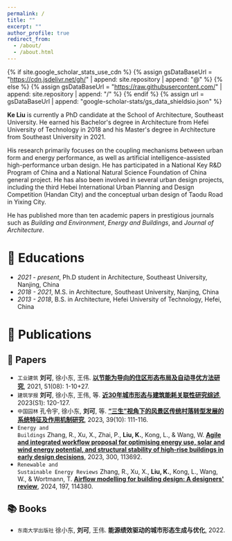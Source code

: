 ```yaml
---
permalink: /
title: ""
excerpt: ""
author_profile: true
redirect_from: 
  - /about/
  - /about.html
---
```


{% if site.google_scholar_stats_use_cdn %}
{% assign gsDataBaseUrl = "https://cdn.jsdelivr.net/gh/" | append: site.repository | append: "@" %}
{% else %}
{% assign gsDataBaseUrl = "https://raw.githubusercontent.com/" | append: site.repository | append: "/" %}
{% endif %}
{% assign url = gsDataBaseUrl | append: "google-scholar-stats/gs_data_shieldsio.json" %}

<span class='anchor' id='about-me'></span>

**Ke Liu** is currently a PhD candidate at the School of Architecture, Southeast University. He earned his Bachelor's degree in Architecture from Hefei University of Technology in 2018 and his Master's degree in Architecture from Southeast University in 2021. 

His research primarily focuses on the coupling mechanisms between urban form and energy performance, as well as artificial intelligence-assisted high-performance urban design. He has participated in a National Key R&D Program of China and a National Natural Science Foundation of China general project. He has also been involved in several urban design projects, including the third Hebei International Urban Planning and Design Competition (Handan City) and the conceptual urban design of Taodu Road in Yixing City. 

He has published more than ten academic papers in prestigious journals such as *Building and Environment*, *Energy and Buildings*, and *Journal of Architecture*.


<!-- 
# 🔥 News
- *2022.02*: &nbsp;🎉🎉 Lorem ipsum dolor sit amet, consectetur adipiscing elit. Vivamus ornare aliquet ipsum, ac tempus justo dapibus sit amet. 
-->

# 📖 Educations
- *2021 - present*, Ph.D student in Architecture, Southeast University, Nanjing, China
- *2018 - 2021*, M.S. in Architecture, Southeast University, Nanjing, China
- *2013 - 2018*, B.S. in Architecture, Hefei University of Technology, Hefei, China

<!--
# 🔍 Projects

 Project

## Sampling Robots in Complex Environments

<div class='paper-box'>
<div class='paper-box-image'>
<div class="badge">2023.03 - Present</div>
<img src='images/projects/202303_Sampling_Robots_in_Complex_Environments.png' alt="sym" width="100%">
</div>
<div class='paper-box-text' markdown="1">

Because of the irregularities on the object's surface and variations in lighting conditions, point cloud images obtained from a single perspective often contain significant gaps and errors at the object's edges, which can lead to inaccurate grasping pose estimations. To tackle these challenges, this article proposes a practical robot grasping method based on 6D pose estimation and point cloud fusion. First, 6D pose estimation is conducted, utilizing the results from model point cloud and pose estimation to complete the input point cloud through ICP (Iterative Closest Point). Subsequently, the resulting complete object point cloud is used to estimate the 6D grasping pose of the object with the help of the grasping direction estimation network.
 -->

# 📝 Publications 

## 📃 Papers

- <code class="language-plaintext highlighter-rouge">工业建筑</code> **刘可**, 徐小东, 王伟. [**以节能为导向的住区形态布局及自动寻优方法研究**](https://kns.cnki.net/kcms2/article/abstract?v=Xhw-7KfLOFmhi7u5rOdZQk6wvGTL9K5uytKekFWDLSB4lYQGSxJwN-LrY6RCGVA9qIpF8qztDYsmgYlguU7Hc1s4QuWCvkMZt6NGtUgjRz9jPycWIY3XLSein2-cY-RJV7JBYlriHSueyv_u8Uo1Mg==&uniplatform=NZKPT&language=CHS), 2021, 51(08): 1-10+27.
- <code class="language-plaintext highlighter-rouge">建筑学报</code> **刘可**, 徐小东, 王伟, 等. [**近30年城市形态与建筑能耗关联性研究综述**](https://kns.cnki.net/kcms2/article/abstract?v=Xhw-7KfLOFkreke1o2fR4y72kPnCgUJIeaBKuD6o_dl5zytiUz6O56H8tDtbI-ZoiQydYeKuYatVOyIihhKU7Zu0T7nyxkEkN28h4jQC4Esax1QowFsvheIZAHHyxY3v6W6d0DSyFmHUJU2c3O3Iug==&uniplatform=NZKPT&language=CHS), 2023(S1): 120-127.
- <code class="language-plaintext highlighter-rouge">中国园林</code> 孔令宇, 徐小东, **刘可**, 等. [**“三生”视角下的风景区传统村落转型发展的系统特征及作用机制研究**](https://kns.cnki.net/kcms2/article/abstract?v=Xhw-7KfLOFkreke1o2fR4y72kPnCgUJIeaBKuD6o_dlBkM_gjODygyOPNfFPybe65-QZU8gJJasPuobqwkO6aUJY2JjaDoaJGJHxVPPR0zjNf4gGu_ikooNhy2BtrTEoGK9J9Jpvn9NlQdUN3VeVmA==&uniplatform=NZKPT&language=CHS), 2023, 39(10): 111-116.
- <code class="language-plaintext highlighter-rouge">Energy and Buildings</code> Zhang, R., Xu, X., Zhai, P., **Liu, K.**, Kong, L., & Wang, W. [**Agile and integrated workflow proposal for optimising energy use, solar and wind energy potential, and structural stability of high-rise buildings in early design decisions**](https://doi.org/10.1016/j.enbuild.2023.113692), 2023, 300, 113692. 
- <code class="language-plaintext highlighter-rouge">Renewable and Sustainable Energy Reviews</code> Zhang, R., Xu, X., **Liu, K.**, Kong, L., Wang, W., & Wortmann, T. [**Airflow modelling for building design: A designers' review**](https://doi.org/10.1016/j.rser.2024.114380), 2024, 197, 114380.

## 📚 Books
- <code class="language-plaintext highlighter-rouge">东南大学出版社</code> 徐小东, **刘可**, 王伟. **能源绩效驱动的城市形态生成与优化**, 2022.

<!-- 
## 📚 Patents

- <code class="language-plaintext highlighter-rouge">Invention Patent</code> [**A Rock Core Box Handling Robot**](https://cprs.patentstar.com.cn/Search/Detail?ANE=9DIE1BAA2AAA8CDA8EDA9CIB9BIF9GBC9BED6BDA9HBH9IBE), Weidong Wang, Hengbin Liang, **Haofei Ma**, Gongcheng Wang (CN202310547284.5, Pending)

- <code class="language-plaintext highlighter-rouge">Utility Model Patent</code> [**A Spherical Metamorphic Robot and An Environmental Information Monitoring System**](https://cprs.patentstar.com.cn/Search/Detail?ANE=AHIA8FDA8AGA9GGE9HAA6GAA9HDD9CIC9FCA9HDC9GDF9ICF), Yuhan Rao, Manhong Li, *Haofei Ma*, Yuchong Gao, Nuo Zhang, Xinyu Liu (CN202120212154.2)

- <code class="language-plaintext highlighter-rouge">Utility Model Patent</code> [**A Rope Driven Cleaning Robot**](https://cprs.patentstar.com.cn/Search/Detail?ANE=AIHA6AGA7BEA9DID9BIC9ICBBFIA8BDA9IBF9ICG8EEA9FDG), Bao Li, Manhong Li, Shuofan Li, **Haofei Ma**, Jidong Guo, Yuchong Gao, Yingxin Dong (CN202120545507.0)

- <code class="language-plaintext highlighter-rouge">Utility Model Patent</code> [**Small Ocean Vehicles Using Wave Energy to Generate Electricity**](https://cprs.patentstar.com.cn/Search/Detail?ANE=9EEB9HFD3ABA3CBA9AIB9GIF8IAA9FADBCIA9BEA9ECDAGGA), Yihan Gao, **Haofei Ma**, Shaoan Chen, Haoran Sun, Chenxi Song (CN202020078465.X)

- <code class="language-plaintext highlighter-rouge">Software Copyright</code> [**Identity Recognition and Infrared Temperature Measurement Control System**](https://register.ccopyright.com.cn/publicInquiry.html?type=softList&registerNumber=2021SR1391064&keyWord=%E9%A9%AC%E6%B5%A9%E9%A3%9E&publicityType=ALL&registerDateType=ALL), **Haofei Ma** (2021SR1391064)
-->

<!-- 
# 🏆 Honors and Awards

## 🏅 Honors
- *2023.12*, Leading Intelligence · Wang Yanqing Scholarship
- *2023.10*, Excellent Students of Harbin Institute of Technology
- *2023.09*, Top Grade Scholarship in Harbin Institute of Technology
- *2022.06*, Provincial Outstanding Graduates (Top 1%)
- *2021.05*, Provincial Merit Student (Top 1%)
- *2021.06*, Finely Crafted Technology Scholarship
- *2021.01*, Outstanding Student in Hebei University of Technology
- *2020.12*, [National Scholarship](https://mp.weixin.qq.com/s/ulEa10HIwbCN9yk4mXRcVQ) (Top 0.3%)
- *2020.12*, Excellent Student Cadre in Hebei University of Technology
- *2020.12*, The First Prize Scholarship in Hebei University of Technology

## 🎏 Competitions
- *2021.09*, “Internet +” Innovation and Entrepreneurship Competition Provincial Silver Award .
- *2021.08*, E-commerce “Innovation, Creativity, and Entrepreneurship” Challenge Provincial Third Prize.
- *2021.07*, Zhou Peiyuan Mechanics Competition Provincial Second Prize and National Excellence Award.
- *2020.12*, Hebei Province College Robot Competition Seconda Prize.
- *2020.10*, Electronic Design Competition Provincial Second Prize.
- *2020.10*, iCAN International Innovation and Entrepreneurship Competition Provincial Second Prize.
- *2020.09*, Mechanical Innovation Design Competition Provincial Second Prize.
- *2019.12*, Mathematics Competition Provincial First Prize.
- *2019.09*, iCAN International Innovation and Entrepreneurship Competition Provincial Third Prize.
- *2019.06*, Mathematics Competition Provincial Second Prize.
-->

<!-- 
# 💼 Societies

- *2023.02 - 2023.07*, School Office Assistant in Harbin Institute of Technology.
- *2022.02 - 2022.06*, Class Leader in Hebei University of Technology.
- *2019.09 - 2022.06*, Class Study Monitor in Hebei University of Technology.
- *2020.09 - 2021.08*, Director of Haier Key Maker-Lab in Hebei University of Technology.
-->

<!-- 
# 💬 Invited Talks
- *2021.06*, Lorem ipsum dolor sit amet, consectetur adipiscing elit. Vivamus ornare aliquet ipsum, ac tempus justo dapibus sit amet. 
- *2021.03*, Lorem ipsum dolor sit amet, consectetur adipiscing elit. Vivamus ornare aliquet ipsum, ac tempus justo dapibus sit amet.  \| [\[video\]](https://github.com/)
-->

<!-- 
# 💻 Internships
- *2019.05 - 2020.02*, [Lorem](https://github.com/), China.
-->
